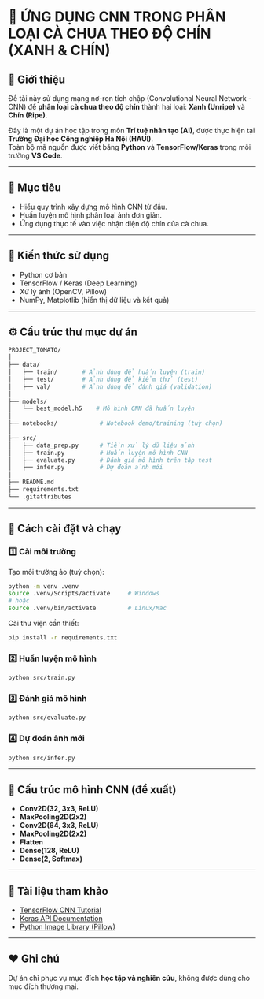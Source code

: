 # 🍅 ỨNG DỤNG CNN TRONG PHÂN LOẠI CÀ CHUA THEO ĐỘ CHÍN (XANH & CHÍN)

## 🌱 Giới thiệu
Đề tài này sử dụng mạng nơ-ron tích chập (Convolutional Neural Network - CNN) để **phân loại cà chua theo độ chín** thành hai loại: **Xanh (Unripe)** và **Chín (Ripe)**.

Đây là một dự án học tập trong môn **Trí tuệ nhân tạo (AI)**, được thực hiện tại **Trường Đại học Công nghiệp Hà Nội (HAUI)**.  
Toàn bộ mã nguồn được viết bằng **Python** và **TensorFlow/Keras** trong môi trường **VS Code**.

---

## 🎯 Mục tiêu
- Hiểu quy trình xây dựng mô hình CNN từ đầu.
- Huấn luyện mô hình phân loại ảnh đơn giản.
- Ứng dụng thực tế vào việc nhận diện độ chín của cà chua.

---

## 🧠 Kiến thức sử dụng
- Python cơ bản
- TensorFlow / Keras (Deep Learning)
- Xử lý ảnh (OpenCV, Pillow)
- NumPy, Matplotlib (hiển thị dữ liệu và kết quả)

---

## ⚙️ Cấu trúc thư mục dự án

```bash
PROJECT_TOMATO/
│
├── data/
│   ├── train/       # Ảnh dùng để huấn luyện (train)
│   ├── test/        # Ảnh dùng để kiểm thử (test)
│   ├── val/         # Ảnh dùng để đánh giá (validation)
│
├── models/
│   └── best_model.h5    # Mô hình CNN đã huấn luyện
│
├── notebooks/            # Notebook demo/training (tuỳ chọn)
│
├── src/
│   ├── data_prep.py      # Tiền xử lý dữ liệu ảnh
│   ├── train.py          # Huấn luyện mô hình CNN
│   ├── evaluate.py       # Đánh giá mô hình trên tập test
│   ├── infer.py          # Dự đoán ảnh mới
│
├── README.md
├── requirements.txt
└── .gitattributes
```

---

## 🚀 Cách cài đặt và chạy

### 1️⃣ Cài môi trường
Tạo môi trường ảo (tuỳ chọn):
```bash
python -m venv .venv
source .venv/Scripts/activate     # Windows
# hoặc
source .venv/bin/activate         # Linux/Mac
```

Cài thư viện cần thiết:
```bash
pip install -r requirements.txt
```

### 2️⃣ Huấn luyện mô hình
```bash
python src/train.py
```

### 3️⃣ Đánh giá mô hình
```bash
python src/evaluate.py
```

### 4️⃣ Dự đoán ảnh mới
```bash
python src/infer.py
```

---

## 🧩 Cấu trúc mô hình CNN (đề xuất)
- **Conv2D(32, 3x3, ReLU)**  
- **MaxPooling2D(2x2)**  
- **Conv2D(64, 3x3, ReLU)**  
- **MaxPooling2D(2x2)**  
- **Flatten**  
- **Dense(128, ReLU)**  
- **Dense(2, Softmax)**  

---

## 🧾 Tài liệu tham khảo
- [TensorFlow CNN Tutorial](https://www.tensorflow.org/tutorials/images/cnn)
- [Keras API Documentation](https://keras.io/api/)
- [Python Image Library (Pillow)](https://pillow.readthedocs.io/en/stable/)

---

## ❤️ Ghi chú
Dự án chỉ phục vụ mục đích **học tập và nghiên cứu**, không được dùng cho mục đích thương mại.
